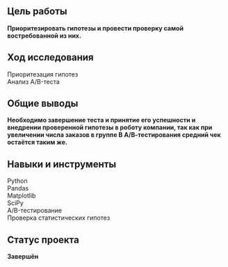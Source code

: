 ## Цель работы 
**Приоритезировать гипотезы и провести проверку самой востребованной из них.**
## Ход исследования
Приоритезация гипотез <br>
Анализ A/B-теста <br>
## Общие выводы
**Необходимо завершение теста и принятие его успешности и внедрении проверенной гипотезы в роботу компании, так как при увеличении числа заказов в группе В А/В-тестирования средний чек остаётся таким же.**
## Навыки и инструменты
Python <br>
Pandas <br>
Matplotlib <br>
SciPy <br>
A/B-тестирование <br>
Проверка статистических гипотез <br>
## Статус проекта
**Завершён**
